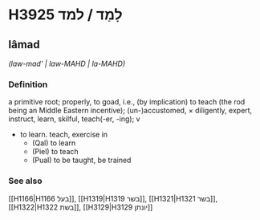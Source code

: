 # H3925 לָמַד / למד

## lâmad

_(law-mad' | law-MAHD | la-MAHD)_

### Definition

a primitive root; properly, to goad, i.e., (by implication) to teach (the rod being an Middle Eastern incentive); (un-)accustomed, × diligently, expert, instruct, learn, skilful, teach(-er, -ing); v

- to learn. teach, exercise in
  - (Qal) to learn
  - (Piel) to teach
  - (Pual) to be taught, be trained

### See also

[[H1166|H1166 בעל]], [[H1319|H1319 בשר]], [[H1321|H1321 בשר]], [[H1322|H1322 בשת]], [[H3129|H3129 יונתן]]
